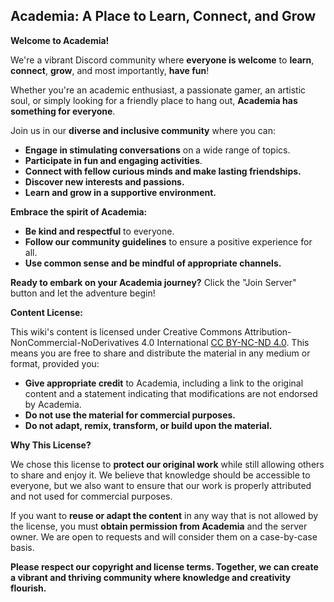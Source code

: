 ## Academia: A Place to Learn, Connect, and Grow

**Welcome to Academia!** 

We're a vibrant Discord community where **everyone is welcome** to **learn**, **connect**, **grow**, and most importantly, **have fun**! 

Whether you're an academic enthusiast, a passionate gamer, an artistic soul, or simply looking for a friendly place to hang out, **Academia has something for everyone**. 

Join us in our **diverse and inclusive community** where you can:

* **Engage in stimulating conversations** on a wide range of topics.
* **Participate in fun and engaging activities**.
* **Connect with fellow curious minds and make lasting friendships.**
* **Discover new interests and passions.**
* **Learn and grow in a supportive environment.**

**Embrace the spirit of Academia:**

* **Be kind and respectful** to everyone.
* **Follow our community guidelines** to ensure a positive experience for all.
* **Use common sense and be mindful of appropriate channels.**

**Ready to embark on your Academia journey?** Click the "Join Server" button and let the adventure begin! 

**Content License:**

This wiki's content is licensed under Creative Commons Attribution-NonCommercial-NoDerivatives 4.0 International [CC BY-NC-ND 4.0](https://creativecommons.org/licenses/by-nc-nd/4.0/). This means you are free to share and distribute the material in any medium or format, provided you:

* **Give appropriate credit** to Academia, including a link to the original content and a statement indicating that modifications are not endorsed by Academia.
* **Do not use the material for commercial purposes.**
* **Do not adapt, remix, transform, or build upon the material.**

**Why This License?**

We chose this license to **protect our original work** while still allowing others to share and enjoy it. We believe that knowledge should be accessible to everyone, but we also want to ensure that our work is properly attributed and not used for commercial purposes.

If you want to **reuse or adapt the content** in any way that is not allowed by the license, you must **obtain permission from Academia** and the server owner. We are open to requests and will consider them on a case-by-case basis.

**Please respect our copyright and license terms. Together, we can create a vibrant and thriving community where knowledge and creativity flourish.**
